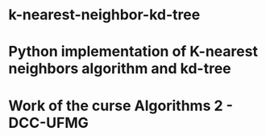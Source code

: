 # k-nearest-neighbor-kd-tree
# Python implementation of K-nearest neighbors algorithm and kd-tree
# Work of the curse Algorithms 2 - DCC-UFMG
